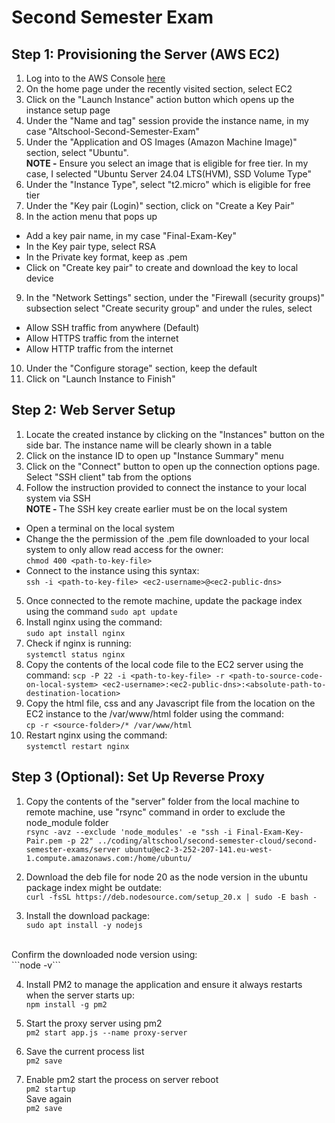 # Second Semester Exam
## Step 1: Provisioning the Server (AWS EC2)
1. Log into to the AWS Console [here](https://console.aws.amazon.com/console/home?nc2=h_ct&src=header-signin)
2. On the home page under the recently visited section, select EC2
3. Click on the "Launch Instance" action button which opens up the instance setup page
4. Under the "Name and tag" session provide the instance name, in my case "Altschool-Second-Semester-Exam"
5. Under the "Application and OS Images (Amazon Machine Image)" section, select "Ubuntu". <br />
<strong>NOTE -</strong> Ensure you select an image that is eligible for free tier. In my case, I selected "Ubuntu Server 24.04 LTS(HVM), SSD Volume Type"
6. Under the "Instance Type", select "t2.micro" which is eligible for free tier
7. Under the "Key pair (Login)" section, click on "Create a Key Pair"
8. In the action menu that pops up
- Add a key pair name, in my case "Final-Exam-Key"
- In the Key pair type, select RSA
- In the Private key format, keep as .pem
- Click on "Create key pair" to create and download the key to local device
9. In the "Network Settings" section, under the "Firewall (security groups)" subsection select "Create security group" and under the rules, select
- Allow SSH traffic from anywhere (Default)
-  Allow HTTPS traffic from the internet
- Allow HTTP traffic from the internet
10. Under the "Configure storage" section, keep the default
11. Click on "Launch Instance to Finish"

## Step 2: Web Server Setup
1. Locate the created instance by clicking on the "Instances" button on the side bar. The instance name will be clearly shown in a table
2. Click on the instance ID to open up "Instance Summary" menu
3. Click on the "Connect" button to open up the connection options page. Select "SSH client" tab from the options
4. Follow the instruction provided to connect the instance to your local system via SSH <br />
<strong>NOTE - </strong> The SSH key create earlier must be on the local system
- Open a terminal on the local system
- Change the the permission of the .pem file downloaded to your local system to only allow read access for the owner:<br />
```chmod 400 <path-to-key-file>```
- Connect to the instance using this syntax: <br />
```ssh -i <path-to-key-file> <ec2-username>@<ec2-public-dns>```
5. Once connected to the remote machine, update the package index using the command 
```sudo apt update```
6. Install nginx using the command: <br />
```sudo apt install nginx```
7. Check if nginx is running: <br />
```systemctl status nginx```
8. Copy the contents of the local code file to the EC2 server using the command:
```scp -P 22 -i <path-to-key-file> -r <path-to-source-code-on-local-system> <ec2-username>:<ec2-public-dns>:<absolute-path-to-destination-location>```
9. Copy the html file, css and any Javascript file from the location on the EC2 instance to the /var/www/html folder using the command: <br />
```cp -r <source-folder>/* /var/www/html```
10. Restart nginx using the command: <br />
```systemctl restart nginx```

## Step 3 (Optional): Set Up Reverse Proxy
1. Copy the contents of the "server" folder from the local machine to remote machine, use "rsync" command in order to exclude the node_module folder <br />
```rsync -avz --exclude 'node_modules' -e "ssh -i Final-Exam-Key-Pair.pem -p 22" ../coding/altschool/second-semester-cloud/second-semester-exams/server ubuntu@ec2-3-252-207-141.eu-west-1.compute.amazonaws.com:/home/ubuntu/```

2. Download the deb file for node 20 as the node version in the ubuntu package index might be outdate: <br />
```curl -fsSL https://deb.nodesource.com/setup_20.x | sudo -E bash -```

3. Install the download package:<br />
```sudo apt install -y nodejs```
<br />
Confirm the downloaded node version using:<br />
```node -v```

4. Install PM2 to manage the application and ensure it always restarts when the server starts up: <br />
```npm install -g pm2```

5. Start the proxy server using pm2 <br/>
```pm2 start app.js --name proxy-server```
6. Save the current process list <br />
```pm2 save```
7. Enable pm2 start the process on server reboot <br />
```pm2 startup```<br />
Save again <br />
```pm2 save```